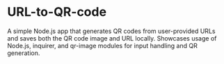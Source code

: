 # URL-to-QR-code
A simple Node.js app that generates QR codes from user-provided URLs and saves both the QR code image and URL locally. Showcases usage of Node.js, inquirer, and qr-image modules for input handling and QR generation.
